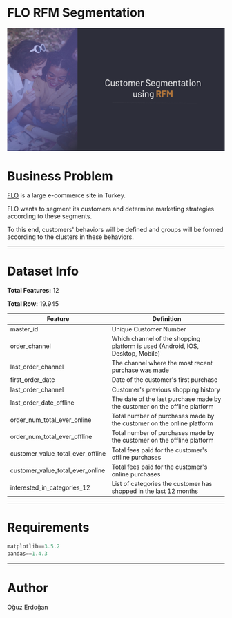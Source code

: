 # FLO RFM Segmentation

![images](/images/projects.png)

# Business Problem

[FLO](https://www.flo.com.tr) is a large e-commerce site in Turkey.

 FLO wants to segment its customers and determine marketing strategies according to these segments.

To this end, customers' behaviors will be defined and groups will be formed according to the clusters in these behaviors.

---

# Dataset Info

**Total Features:** 12

**Total Row:** 19.945

| Feature | Definition |
| --- | --- |
| master_id | Unique Customer Number |
| order_channel | Which channel of the shopping platform is used (Android, IOS, Desktop, Mobile) |
| last_order_channel | The channel where the most recent purchase was made |
| first_order_date | Date of the customer's first purchase |
| last_order_channel | Customer's previous shopping history |
| last_order_date_offline | The date of the last purchase made by the customer on the offline platform |
| order_num_total_ever_online | Total number of purchases made by the customer on the online platform |
| order_num_total_ever_offline | Total number of purchases made by the customer on the offline platform |
| customer_value_total_ever_offline | Total fees paid for the customer's offline purchases |
| customer_value_total_ever_online | Total fees paid for the customer's online purchases |
| interested_in_categories_12 | List of categories the customer has shopped in the last 12 months |

---

# Requirements

```python
matplotlib==3.5.2
pandas==1.4.3
```

---

# Author 
Oğuz Erdoğan
